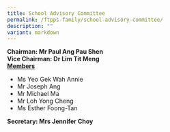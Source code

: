 ```yaml
---
title: School Advisory Committee
permalink: /ftpps-family/school-advisory-committee/
description: ""
variant: markdown
---
```

**Chairman: Mr Paul Ang Pau Shen**
<br>
**Vice Chairman: Dr Lim Tit Meng**
<br>
<b><u>Members</u></b>
* Ms Yeo Gek Wah Annie
* Mr Joseph Ang
* Mr Michael Ma
* Mr Loh Yong Cheng
* Ms Esther Foong-Tan<br>

<b>Secretary: Mrs Jennifer Choy</b>